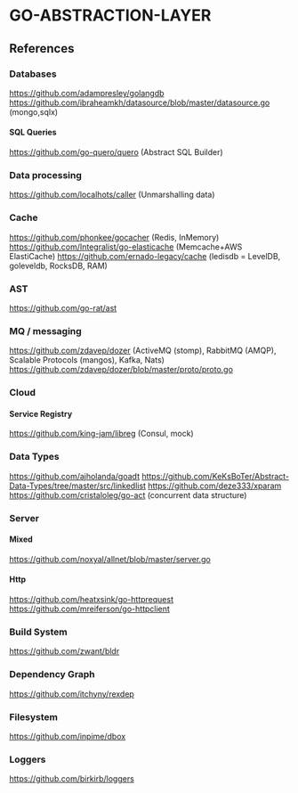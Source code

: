 # GO-ABSTRACTION-LAYER

## References

### Databases
https://github.com/adampresley/golangdb
https://github.com/ibraheamkh/datasource/blob/master/datasource.go (mongo,sqlx)

#### SQL Queries
https://github.com/go-quero/quero (Abstract SQL Builder)


### Data processing
https://github.com/localhots/caller (Unmarshalling data)

### Cache
https://github.com/phonkee/gocacher (Redis, InMemory)
https://github.com/Integralist/go-elasticache (Memcache+AWS ElastiCache)
https://github.com/ernado-legacy/cache (ledisdb = LevelDB, goleveldb, RocksDB, RAM)

### AST
https://github.com/go-rat/ast


### MQ / messaging
https://github.com/zdavep/dozer (ActiveMQ (stomp), RabbitMQ (AMQP), Scalable Protocols (mangos), Kafka, Nats)
	https://github.com/zdavep/dozer/blob/master/proto/proto.go


### Cloud 

#### Service Registry
https://github.com/king-jam/libreg (Consul, mock)

### Data Types
https://github.com/ajholanda/goadt
https://github.com/KeKsBoTer/Abstract-Data-Types/tree/master/src/linkedlist
https://github.com/deze333/xparam
https://github.com/cristaloleg/go-act (concurrent data structure)

### Server

#### Mixed
https://github.com/noxyal/allnet/blob/master/server.go

#### Http
https://github.com/heatxsink/go-httprequest
https://github.com/mreiferson/go-httpclient


### Build System
https://github.com/zwant/bldr

### Dependency Graph
https://github.com/itchyny/rexdep

### Filesystem
https://github.com/inpime/dbox

### Loggers
https://github.com/birkirb/loggers
